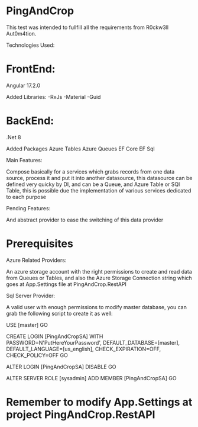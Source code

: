 # PingAndCrop

This test was intended to fullfill all the requirements from R0ckw3ll Aut0m4tion.

Technologies Used:

# FrontEnd: 
  Angular 17.2.0
  
  Added Libraries: 
    -RxJs
    -Material
    -Guid
    
# BackEnd:
  .Net 8 

  Added Packages
    Azure Tables
    Azure Queues
    EF Core
    EF Sql

Main Features:

Compose basically for a services which grabs records from one data source, process it and put it into another datasource, this datasource can be defined very quicky by DI, and can be a Queue, and Azure Table or SQl Table, this is possible due the implementation of various services dedicated to each purpose

Pending Features:

And abstract provider to ease the switching of this data provider

# Prerequisites 

Azure Related Providers:

An azure storage account with the right permissions to create and read data from Queues or Tables, and also the Azure Storage Connection string which goes at App.Settings file at PingAndCrop.RestAPI

Sql Server Provider:

A valid user with enough permissions to modify master database, you can grab the following script to create it as well:

USE [master]
GO

CREATE LOGIN [PingAndCropSA] WITH PASSWORD=N'PutHereYourPassword', DEFAULT_DATABASE=[master], DEFAULT_LANGUAGE=[us_english], CHECK_EXPIRATION=OFF, CHECK_POLICY=OFF
GO

ALTER LOGIN [PingAndCropSA] DISABLE
GO

ALTER SERVER ROLE [sysadmin] ADD MEMBER [PingAndCropSA]
GO

# Remember to modify App.Settings at project PingAndCrop.RestAPI 





